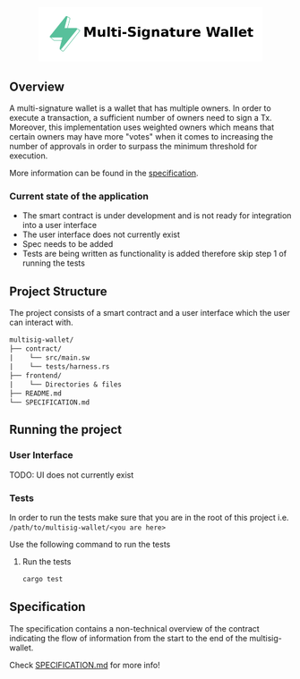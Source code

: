 <p align="center">
    <picture>
        <source media="(prefers-color-scheme: dark)" srcset=".docs/multi-signature-logo-dark-theme.png">
        <img alt="multisig logo" width="400px" src=".docs/multi-signature-logo-light-theme.png">
    </picture>
</p>

## Overview

A multi-signature wallet is a wallet that has multiple owners. In order to execute a transaction, a sufficient number of owners need to sign a Tx. Moreover, this implementation uses weighted owners which means that certain owners may have more "votes" when it comes to increasing the number of approvals in order to surpass the minimum threshold for execution.

More information can be found in the [specification](./SPECIFICATION.md).

### Current state of the application

- The smart contract is under development and is not ready for integration into a user interface
- The user interface does not currently exist
- Spec needs to be added
- Tests are being written as functionality is added therefore skip step 1 of running the tests

## Project Structure

The project consists of a smart contract and a user interface which the user can interact with.

<!--Only show most important files e.g. script to run, build etc.-->

```
multisig-wallet/
├── contract/
|    └── src/main.sw
|    └── tests/harness.rs
├── frontend/
|    └── Directories & files
├── README.md
└── SPECIFICATION.md
```

## Running the project

### User Interface

TODO: UI does not currently exist

### Tests

In order to run the tests make sure that you are in the root of this project i.e. `/path/to/multisig-wallet/<you are here>`

Use the following command to run the tests

1. Run the tests

   ```bash
   cargo test
   ```

## Specification

The specification contains a non-technical overview of the contract indicating the flow of information from the start to the end of the multisig-wallet.

Check [SPECIFICATION.md](./SPECIFICATION.md) for more info!
